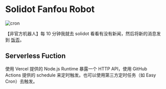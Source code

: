 # Solidot Fanfou Robot

![cron](https://github.com/Lonor/SolidotRobot/workflows/cron/badge.svg?event=schedule)

【非官方机器人】每 10 分钟我就去 solidot 看看有没有新闻，然后将新的消息发到 [饭否](https://fanfou.com/jayonit)。

## Serverless Fuction

使用 Vercel 提供的 Node.js Runtime 暴露一个 HTTP API，使用 GitHub Actions 提供的 schedule 来定时触发。也可以使用第三方定时任务（如 Easy Cron）去触发。
